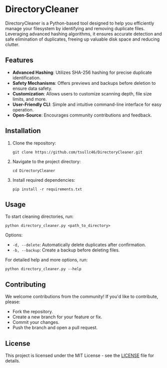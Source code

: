 # DirectoryCleaner

DirectoryCleaner is a Python-based tool designed to help you efficiently manage your filesystem by identifying and removing duplicate files. Leveraging advanced hashing algorithms, it ensures accurate detection and safe elimination of duplicates, freeing up valuable disk space and reducing clutter.

## Features

- **Advanced Hashing**: Utilizes SHA-256 hashing for precise duplicate identification.
- **Safety Mechanisms**: Offers previews and backups before deletion to ensure data safety.
- **Customization**: Allows users to customize scanning depth, file size limits, and more.
- **User-Friendly CLI**: Simple and intuitive command-line interface for easy operation.
- **Open-Source**: Encourages community contributions and feedback.

## Installation

1. Clone the repository:
   ```
   git clone https://github.com/tsullc46/DirectoryCleaner.git
   ```
2. Navigate to the project directory:
   ```
   cd DirectoryCleaner
   ```
3. Install required dependencies:
   ```
   pip install -r requirements.txt
   ```

## Usage

To start cleaning directories, run:

```
python directory_cleaner.py <path_to_directory>
```

Options:
- `-d, --delete`: Automatically delete duplicates after confirmation.
- `-b, --backup`: Create a backup before deleting files.

For detailed help and more options, run:

```
python directory_cleaner.py --help
```

## Contributing

We welcome contributions from the community! If you'd like to contribute, please:
- Fork the repository.
- Create a new branch for your feature or fix.
- Commit your changes.
- Push the branch and open a pull request.

## License

This project is licensed under the MIT License - see the [LICENSE](LICENSE) file for details.
